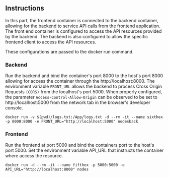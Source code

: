 ## Instructions 

In this part, the frontend container is connected to the backend
container, allowing for the backend to service API calls from the
frontend application. The front end container is configured to access
the API resources provided by the backend. The backend is also
configured to allow the specific frontend client to access the API
resources.

These configurations are passed to the docker run command.

### Backend
Run the backend and bind the container's port 8000 to the host's port
8000 allowing for access the container through the
http://localhost:8000. The environment variable `FRONT_URL` allows the
backend to process Cross Origin Requests `(CORS)` from the localhost's
port 5000. When properly configured, the parameter
`Access-Control-Allow-Origin` can be observed to be set to
http://localhost:5000 from the network tab in the browser's developer
console.

`docker run -v $(pwd)/logs.txt:/App/logs.txt -d --rm -it --name sixthex -p 8000:8000 -e FRONT_URL="http://localhost:5000" nodesback`

### Frontend
Run the frontend at port 5000 and bind the containers port to the
host's port 5000. Set the environment variable API_URL that instructs
the container where access the resource.

`docker run -d --rm -it --name fifthex -p 5000:5000 -e API_URL="http://localhost:8000" nodes`

